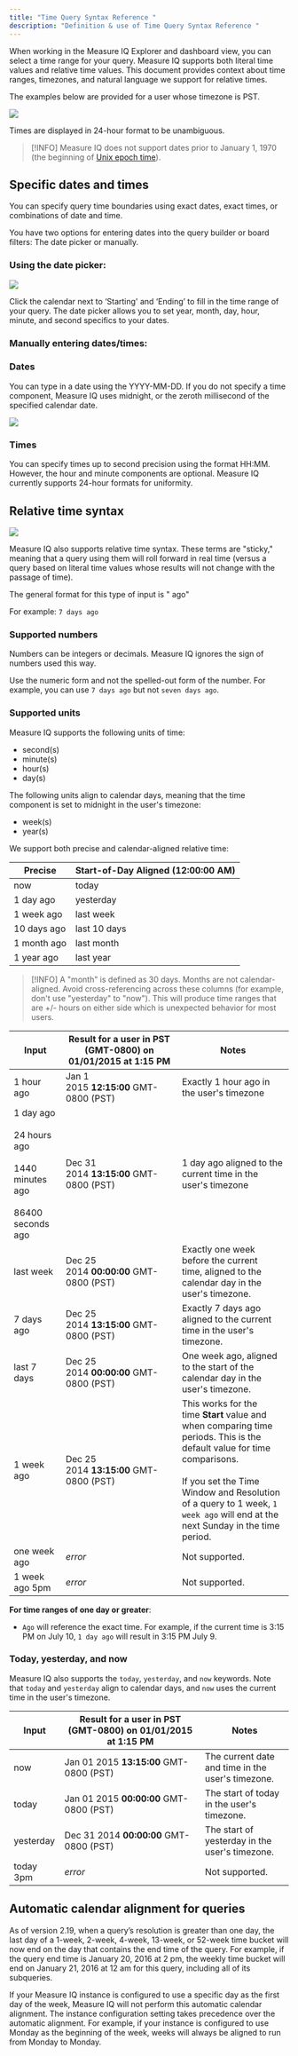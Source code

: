 ```yaml
---
title: "Time Query Syntax Reference "
description: "Definition & use of Time Query Syntax Reference "
---
```

When working in the Measure IQ Explorer and dashboard view, you can select a time range for your query. Measure IQ supports both literal time values and relative time values. This document provides context about time ranges, timezones, and natural language we support for relative times.

The examples below are provided for a user whose timezone is PST.

![](attachments/relative%20date.png)

Times are displayed in 24-hour format to be unambiguous.

> [!INFO]
> Measure IQ does not support dates prior to January 1, 1970 (the beginning of [Unix epoch time](https://en.wikipedia.org/wiki/Unix_time)).

## Specific dates and times 

You can specify query time boundaries using exact dates, exact times, or combinations of date and time.

You have two options for entering dates into the query builder or board filters: The date picker or manually.

### Using the date picker:

![](attachments/date%20picker.png)

Click the calendar next to ‘Starting' and ‘Ending’ to fill in the time range of your query. The date picker allows you to set year, month, day, hour, minute, and second specifics to your dates.

### Manually entering dates/times:

### Dates 

You can type in a date using the YYYY-MM-DD. If you do not specify a time component, Measure IQ uses midnight, or the zeroth millisecond of the specified calendar date.

![](attachments/date-type%20in.png)

### Times 

You can specify times up to second precision using the format HH:MM. However, the hour and minute components are optional. Measure IQ currently supports 24-hour formats for uniformity.

## Relative time syntax 

![](attachments/relative%20date_time_article.png)

Measure IQ also supports relative time syntax. These terms are "sticky," meaning that a query using them will roll forward in real time (versus a query based on literal time values whose results will not change with the passage of time).

The general format for this type of input is "<number> <unit> ago"

For example: `7 days ago`

### Supported numbers 

Numbers can be integers or decimals. Measure IQ ignores the sign of numbers used this way.

Use the numeric form and not the spelled-out form of the number. For example, you can use `7 days ago` but not `seven days ago`.

### Supported units 

Measure IQ supports the following units of time:

- second(s)
- minute(s)
- hour(s)
- day(s)

The following units align to calendar days, meaning that the time component is set to midnight in the user's timezone:

- week(s)
- year(s)

We support both precise and calendar-aligned relative time:

| **Precise** | **Start-of-Day Aligned (12:00:00 AM**) |
| --- | --- |
| now | today |
| 1 day ago | yesterday |
| 1 week ago | last week |
| 10 days ago | last 10 days |
| 1 month ago | last month |
| 1 year ago | last year |

> [!INFO]
> A "month" is defined as 30 days. Months are not calendar-aligned.
> Avoid cross-referencing across these columns (for example, don't use "yesterday" to "now"). This will produce time ranges that are +/- hours on either side which is unexpected behavior for most users.

| Input | Result for a user in PST (GMT-0800) on 01/01/2015 at 1:15 PM | Notes |
| --- | --- | --- |
| 1 hour ago | Jan 1 2015 **12:15:00** GMT-0800 (PST) | Exactly 1 hour ago in the user's timezone |
| 1 day ago<br><br>24 hours ago<br><br>1440 minutes ago<br><br>86400 seconds ago | Dec 31 2014 **13:15:00** GMT-0800 (PST) | 1 day ago aligned to the current time in the user's timezone |
| last week | Dec 25 2014 **00:00:00** GMT-0800 (PST) | Exactly one week before the current time, aligned to the calendar day in the user's timezone. |
| 7 days ago | Dec 25 2014 **13:15:00** GMT-0800 (PST) | Exactly 7 days ago aligned to the current time in the user's timezone. |
| last 7 days | Dec 25 2014 **00:00:00** GMT-0800 (PST) | One week ago, aligned to the start of the calendar day in the user's timezone. |
| 1 week ago | Dec 25 2014 **13:15:00** GMT-0800 (PST) | This works for the time **Start** value and when comparing time periods. This is the default value for time comparisons.<br><br>If you set the Time Window and Resolution of a query to 1 week, `1 week ago` will end at the next Sunday in the time period. |
| one week ago | *error* | Not supported. |
| 1 week ago 5pm | *error* | Not supported. |

**For time ranges of one day or greater**:

- `Ago` will reference the exact time. For example, if the current time is 3:15 PM on July 10, `1 day ago` will result in 3:15 PM July 9. 

### Today, yesterday, and now 

Measure IQ also supports the `today`, `yesterday`, and `now` keywords. Note that `today` and `yesterday` align to calendar days, and `now` uses the current time in the user's timezone.

| Input | Result for a user in PST (GMT-0800) on 01/01/2015 at 1:15 PM | Notes |
| --- | --- | --- |
| now | Jan 01 2015 **13:15:00** GMT-0800 (PST) | The current date and time in the user's timezone. |
| today | Jan 01 2015 **00:00:00** GMT-0800 (PST) | The start of today in the user's timezone. |
| yesterday | Dec 31 2014 **00:00:00** GMT-0800 (PST) | The start of yesterday in the user's timezone. |
| today 3pm | *error* | Not supported. |

## Automatic calendar alignment for queries 

As of version 2.19, when a query’s resolution is greater than one day, the last day of a 1-week, 2-week, 4-week, 13-week, or 52-week time bucket will now end on the day that contains the end time of the query. For example, if the query end time is January 20, 2016 at 2 pm, the weekly time bucket will end on January 21, 2016 at 12 am for this query, including all of its subqueries.

If your Measure IQ instance is configured to use a specific day as the first day of the week, Measure IQ will not perform this automatic calendar alignment. The instance configuration setting takes precedence over the automatic alignment. For example, if your instance is configured to use Monday as the beginning of the week, weeks will always be aligned to run from Monday to Monday.